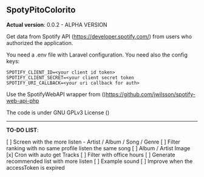 SpotyPitoColorito
-

**Actual version**: 0.0.2 - ALPHA VERSION

Get data from Spotify API (https://developer.spotify.com/) from users who authorized the application.

You need a .env file with Laravel configuration.
You need also the config keys:

```
SPOTIFY_CLIENT_ID=<your client id token>
SPOTIFY_CLIENT_SECRET=<your client secret token
SPOTIFY_URI_CALLBACK=<your uri callback for auth>
```

Use the SpotifyWebAPI wrapper from ()https://github.com/jwilsson/spotify-web-api-php

The code is under GNU GPLv3 License ()

---

**TO-DO LIST**:

[ ] Screen with the more listen - Artist / Album / Song / Genre
[ ] Filter ranking with no same profile listen the same song
[ ] Album / Artist Image
[x] Cron with auto get Tracks
[ ] Filter with office hours
[ ] Generate recommended list with more listen
[ ] Example sound
[ ] Improve when the accessToken is expired
